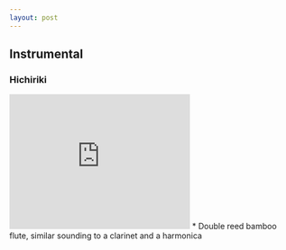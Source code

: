 ```yaml
---
layout: post
---
```


## Instrumental
### Hichiriki

<iframe width="320" height="240" src="https://www.youtube.com/embed/yXPGIMm-xEI" frameborder="0" allowfullscreen></iframe> 
* Double reed bamboo flute, similar sounding to a clarinet and a harmonica 




